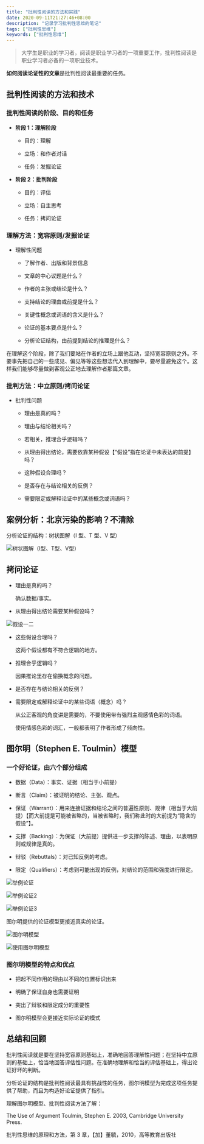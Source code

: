 ```yaml
---
title: "批判性阅读的方法和实践"
date: 2020-09-11T21:27:46+08:00
description: "记录学习批判性思维的笔记"
tags: ["批判性思维"]
keywords: ["批判性思维"]
---
```


> 大学生是职业的学习者，阅读是职业学习者的一项重要工作，批判性阅读是职业学习者必备的一项职业技术。

**如何阅读论证性的文章**是批判性阅读最重要的任务。

## 批判性阅读的方法和技术

### 批判性阅读的阶段、目的和任务

- **阶段 1：理解阶段**

  - 目的：理解

  - 立场：和作者对话

  - 任务：发掘论证

- **阶段 2：批判阶段**

  - 目的：评估

  - 立场：自主思考

  - 任务：拷问论证

### 理解方法：宽容原则/发掘论证

- 理解性问题

  - 了解作者、出版和背景信息

  - 文章的中心议题是什么？

  - 作者的主张或结论是什么？

  - 支持结论的理由或前提是什么？

  - 关键性概念或词语的含义是什么？

  - 论证的基本要点是什么？

  - 分析论证结构，由前提到结论的推理是什么？

在理解这个阶段，除了我们要站在作者的立场上跟他互动，坚持宽容原则之外。不要事先把自己的一些成见、偏见等等这些想法代入到理解中，要尽量避免这个。这样我们能够尽量做到客观公正地去理解作者那篇文章。

### 批判方法：中立原则/拷问论证

- 批判性问题

  - 理由是真的吗？

  - 理由与结论相关吗？

  - 若相关，推理合乎逻辑吗？

  - 从理由得出结论，需要依靠某种假设【“假设”指在论证中未表达的前提】吗？

  - 这种假设合理吗？

  - 是否存在与结论相关的反例？

  - 需要限定或解释论证中的某些概念或词语吗？

## 案例分析：北京污染的影响？不清除

分析论证的结构：树状图解（I 型、T 型、V 型）

![树状图解（I型、T型、V型）](/images/critical-thinking-3-tree-diagram.png)

## 拷问论证

- 理由是真的吗？

    确认数据/事实。

- 从理由得出结论需要某种假设吗？

![假设一二](/images/critical-thinking-3-assumption1-2.png)

- 这些假设合理吗？

    这两个假设都有不符合逻辑的地方。

- 推理合乎逻辑吗？

    因果推论里存在偷换概念的问题。

- 是否存在与结论相关的反例？

- 需要限定或解释论证中的某些词语（概念）吗？

    从公正客观的角度讲是需要的，不要使用带有强烈主观感情色彩的词语。

    使用情感色彩的词汇，一般都表明了作者形成了倾向性。

## 图尔明（Stephen E. Toulmin）模型

### 一个好论证，由六个部分组成

- 数据（Data）：事实、证据（相当于小前提）

- 断言（Claim）：被证明的结论、主张、观点。

- 保证（Warrant）：用来连接证据和结论之间的普遍性原则、规律（相当于大前提）【而大前提是可能被省略的，当被省略时，我们称此时的大前提为“隐含的假设”】。

- 支撑（Backing）：为保证（大前提）提供进一步支撑的陈述、理由，以表明原则或规律是真的。

- 辩驳（Rebuttals）：对已知反例的考虑。

- 限定（Qualifiers）：考虑到可能出现的反例，对结论的范围和强度进行限定。

![举例论证](/images/critical-thinking-3-example-argument.png)

![举例论证2](/images/critical-thinking-3-example-argument-2.png)

![举例论证3](/images/critical-thinking-3-example-argument-3.png)

图尔明提供的论证模型更接近真实的论证。

![图尔明模型](/images/critical-thinking-3-toulmin-model.png)

![使用图尔明模型](/images/critical-thinking-3-usage-toulmin-model.png)

### 图尔明模型的特点和优点

- 把起不同作用的理由以不同的位置标识出来

- 明确了保证自身也需要证明

- 突出了辩驳和限定成分的重要性

- 图尔明模型会更接近实际论证的模式

## 总结和回顾

批判性阅读就是要在坚持宽容原则基础上，准确地回答理解性问题；在坚持中立原则的基础上，恰当地回答评估性问题。在准确地理解和恰当的评估基础上，得出论证好坏的判断。

分析论证的结构是批判性阅读最具有挑战性的任务，图尔明模型为完成这项任务提供了帮助，而且为构造好论证提供了指引。

理解图尔明模型、批判性阅读方法了解：

The Use of Argument Toulmin, Stephen E. 2003, Cambridge University Press.

批判性思维的原理和方法，第 3 章，【加】董毓，2010，高等教育出版社
